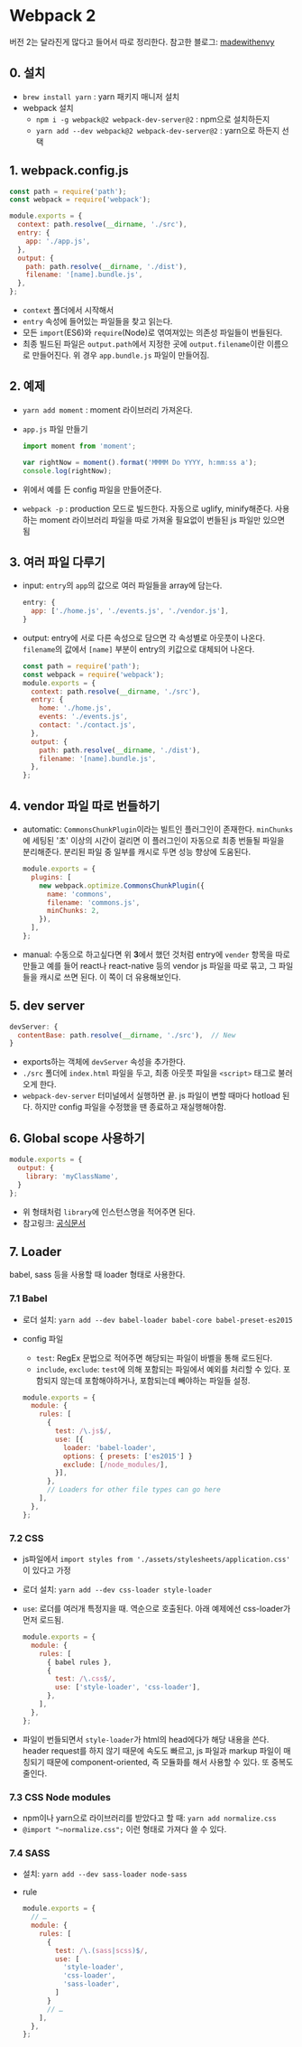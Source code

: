 # Webpack 2

버전 2는 달라진게 많다고 들어서 따로 정리한다. 참고한 블로그: [madewithenvy](https://blog.madewithenvy.com/getting-started-with-webpack-2-ed2b86c68783#.6jjoobds3)

## 0. 설치

- `brew install yarn` : yarn 패키지 매니저 설치
- webpack 설치
    + `npm i -g webpack@2 webpack-dev-server@2` : npm으로 설치하든지
    + `yarn add --dev webpack@2 webpack-dev-server@2` : yarn으로 하든지 선택

## 1. webpack.config.js

```js
const path = require('path');
const webpack = require('webpack');

module.exports = {
  context: path.resolve(__dirname, './src'),
  entry: {
    app: './app.js',
  },
  output: {
    path: path.resolve(__dirname, './dist'),
    filename: '[name].bundle.js',
  },
};
```

- `context` 폴더에서 시작해서
- `entry` 속성에 들어있는 파일들을 찾고 읽는다.
- 모든 `import`(ES6)와 `require`(Node)로 엮여져있는 의존성 파일들이 번들된다.
- 최종 빌드된 파일은 `output.path`에서 지정한 곳에 `output.filename`이란 이름으로 만들어진다. 위 경우 `app.bundle.js` 파일이 만들어짐.

## 2. 예제

- `yarn add moment` : moment 라이브러리 가져온다.
- `app.js` 파일 만들기

    ```js
    import moment from 'moment';
    
    var rightNow = moment().format('MMMM Do YYYY, h:mm:ss a');
    console.log(rightNow);
    ```

- 위에서 예를 든 config 파일을 만들어준다.
- `webpack -p` : production 모드로 빌드한다. 자동으로 uglify, minify해준다. 사용하는 moment 라이브러리 파일을 따로 가져올 필요없이 번들된 js 파일만 있으면 됨

## 3. 여러 파일 다루기

- input: `entry`의 `app`의 값으로 여러 파일들을 array에 담는다.

    ```js
    entry: {
      app: ['./home.js', './events.js', './vendor.js'],
    }
    ```

- output: entry에 서로 다른 속성으로 담으면 각 속성별로 아웃풋이 나온다. `filename`의 값에서 `[name]` 부분이 entry의 키값으로 대체되어 나온다.

    ```js
    const path = require('path');
    const webpack = require('webpack');
    module.exports = {
      context: path.resolve(__dirname, './src'),
      entry: {
        home: './home.js',
        events: './events.js',
        contact: './contact.js',
      },
      output: {
        path: path.resolve(__dirname, './dist'),
        filename: '[name].bundle.js',
      },
    };
    ```

## 4. vendor 파일 따로 번들하기

- automatic: `CommonsChunkPlugin`이라는 빌트인 플러그인이 존재한다. `minChunks`에 세팅된 '초' 이상의 시간이 걸리면 이 플러그인이 자동으로 최종 번들될 파일을 분리해준다. 분리된 파일 중 일부를 캐시로 두면 성능 향상에 도움된다.

    ```js
    module.exports = {
      plugins: [
        new webpack.optimize.CommonsChunkPlugin({
          name: 'commons',
          filename: 'commons.js',
          minChunks: 2,
        }),
      ],
    };
    ```

- manual: 수동으로 하고싶다면 위 **3**에서 했던 것처럼 entry에 `vender` 항목을 따로 만들고 예를 들어 react나 react-native 등의 vendor js 파일을 따로 묶고, 그 파일들을 캐시로 쓰면 된다. 이 쪽이 더 유용해보인다.

## 5. dev server

```js
devServer: {
  contentBase: path.resolve(__dirname, './src'),  // New
}
```

- exports하는 객체에 `devServer` 속성을 추가한다.
- `./src` 폴더에 `index.html` 파일을 두고, 최종 아웃풋 파일을 `<script>` 태그로 불러오게 한다.
- `webpack-dev-server` 터미널에서 실행하면 끝. js 파일이 변할 때마다 hotload 된다. 하지만 config 파일을 수정했을 땐 종료하고 재실행해야함.

## 6. Global scope 사용하기

```js
module.exports = {
  output: {
    library: 'myClassName',
  }
};
```

- 위 형태처럼 `library`에 인스턴스명을 적어주면 된다.
- 참고링크: [공식문서](https://webpack.js.org/concepts/output/#output-library)

## 7. Loader

babel, sass 등을 사용할 때 loader 형태로 사용한다.

### 7.1 Babel

- 로더 설치: `yarn add --dev babel-loader babel-core babel-preset-es2015`
- config 파일
    + `test`: RegEx 문법으로 적어주면 해당되는 파일이 바벨을 통해 로드된다.
    + `include`, `exclude`: `test`에 의해 포함되는 파일에서 예외를 처리할 수 있다. 포함되지 않는데 포함해야하거나, 포함되는데 빼야하는 파일들 설정.

    ```js
    module.exports = {
      module: {
        rules: [
          {
            test: /\.js$/,
            use: [{
              loader: 'babel-loader',
              options: { presets: ['es2015'] }
              exclude: [/node_modules/],
            }],
          },
          // Loaders for other file types can go here
        ],
      },
    };
    ```

### 7.2 CSS

- js파일에서 `import styles from './assets/stylesheets/application.css'` 이 있다고 가정
- 로더 설치: `yarn add --dev css-loader style-loader`
- `use`: 로더를 여러개 특정지을 때. 역순으로 호출된다. 아래 예제에선 css-loader가 먼저 로드됨.

    ```js
    module.exports = {
      module: {
        rules: [
          { babel rules },
          {
            test: /\.css$/,
            use: ['style-loader', 'css-loader'],
          },
        ],
      },
    };
    ```

- 파일이 번들되면서 `style-loader`가 html의 head에다가 해당 내용을 쓴다. header request를 하지 않기 때문에 속도도 빠르고, js 파일과 markup 파일이 매칭되기 때문에 component-oriented, 즉 모듈화를 해서 사용할 수 있다. 또 중복도 줄인다.

### 7.3 CSS Node modules

- npm이나 yarn으로 라이브러리를 받았다고 할 때: `yarn add normalize.css`
- `@import "~normalize.css";` 이런 형태로 가져다 쓸 수 있다.

### 7.4 SASS

- 설치: `yarn add --dev sass-loader node-sass`
- rule

    ```js
    module.exports = {
      // …
      module: {
        rules: [
          {
            test: /\.(sass|scss)$/,
            use: [
              'style-loader',
              'css-loader',
              'sass-loader',
            ]
          } 
          // …
        ],
      },
    };
    ```

